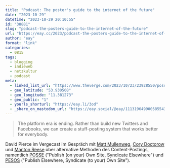 ```yaml
---
title: "Podcast: The poster's guide to the internet of the future"
date: "2023-10-29"
datetime: "2023-10-29 20:10:55"
id: "38881"
slug: "podcast-the-posters-guide-to-the-internet-of-the-future"
url: "https://eay.cc/2023/podcast-the-posters-guide-to-the-internet-of-the-future/"
author: "eay"
format: "link"
categories:
  - 0815
tags:
  - blogging
  - indieweb
  - netzkultur
  - podcast
meta:
  - linked_list_url: "https://www.theverge.com/2023/10/23/23928550/posse-posting-activitypub-standard-twitter-tumblr-mastodon"
  - geo_latitude: "53.930508"
  - geo_longitude: "11.381273"
  - geo_public: "1"
  - yourls_shorturl: "https://eay.li/3od"
  - _share_on_mastodon_url: "https://eay.social/@eay/111319649900585543"
---
```


> The platform era is ending. Rather than build new Twitters and Facebooks, we can create a stuff-posting system that works better for everybody.

David Pierce im Vergecast im Gespräch mit [Matt Mullenweg](https://ma.tt/), [Cory Doctorow](https://pluralistic.net/) und [Manton Reese](https://www.manton.org/) über alternative Methoden des Content-Postings, namentlich [POSSE](https://indieweb.org/POSSE) ("Publish (on your) Own Site, Syndicate Elsewhere") und [PESOS](https://indieweb.org/PESOS) ("Publish Elsewhere, Syndicate (to your) Own Site").
